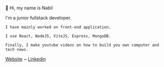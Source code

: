 👋 Hi, my name is Nabil

I'm a junior fullstack developer.

    I have mainly worked on front-end application.

    I use React, NodeJS, ViteJS, Express, MongoDB.

    Finally, I make youtube videos on how to build you own computer and tech news.

[Website](https://slimani-nabil.netlify.app/) ~ [Linkedin](www.linkedin.com/in/nabil-slimani-620848272)

